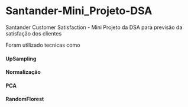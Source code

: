 # Santander-Mini_Projeto-DSA
Santander Customer Satisfaction - Mini Projeto da DSA para previsão da satisfação dos clientes 

Foram utilizado tecnicas como 
  #### UpSampling 
  #### Normalização 
  #### PCA 
  #### RandomFlorest
